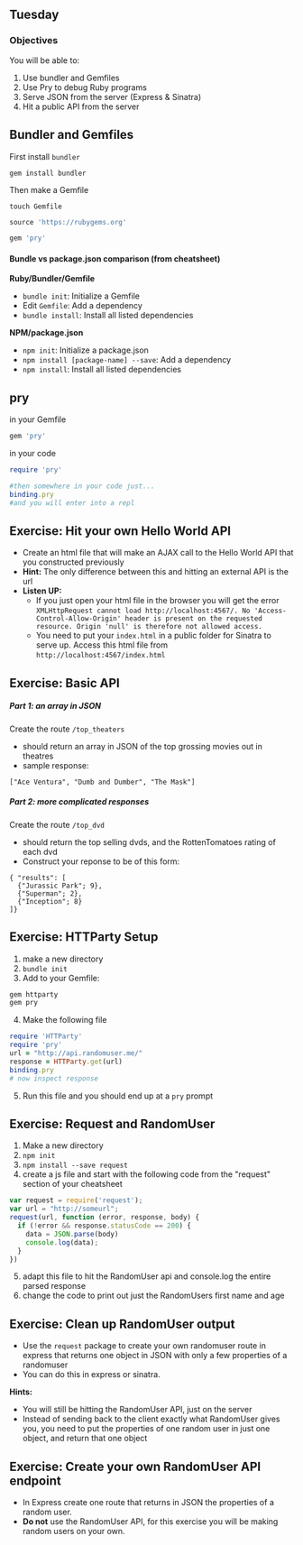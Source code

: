 ## Tuesday
### Objectives
You will be able to:

1. Use bundler and Gemfiles
2. Use Pry to debug Ruby programs
3. Serve JSON from the server (Express & Sinatra)  
4. Hit a public API from the server  

## Bundler and Gemfiles
First install `bundler`
```
gem install bundler
```

Then make a Gemfile
```
touch Gemfile
```

```rb
source 'https://rubygems.org'

gem 'pry'
```

#### Bundle vs package.json comparison (from cheatsheet)

**Ruby/Bundler/Gemfile**
* `bundle init`: Initialize a Gemfile
* Edit `Gemfile`: Add a dependency
* `bundle install`: Install all listed dependencies

**NPM/package.json**
* `npm init`: Initialize a package.json
* `npm install [package-name] --save`: Add a dependency
* `npm install`: Install all listed dependencies

## pry

in your Gemfile
```rb
gem 'pry'
```

in your code
```rb
require 'pry'

#then somewhere in your code just...
binding.pry
#and you will enter into a repl
```

## Exercise: Hit your own Hello World API
* Create an html file that will make an AJAX call to the Hello World API that you constructed previously
* **Hint:** The only difference between this and hitting an external API is the url
* **Listen UP:**
  * If you just open your html file in the browser you will get the error `XMLHttpRequest cannot load http://localhost:4567/. No 'Access-Control-Allow-Origin' header is present on the requested resource. Origin 'null' is therefore not allowed access.`
  * You need to put your `index.html` in a public folder for Sinatra to serve up. Access this html file from `http://localhost:4567/index.html`

## Exercise: Basic API
##### Part 1: an array in JSON
Create the route `/top_theaters`
  * should return an array in JSON of the top grossing movies out in theatres
  * sample response:
  ```
  ["Ace Ventura", "Dumb and Dumber", "The Mask"]
  ```

##### Part 2: more complicated responses
Create the route `/top_dvd`
  * should return the top selling dvds, and the RottenTomatoes rating of each dvd
  * Construct your reponse to be of this form:
  ```
  { "results": [
    {"Jurassic Park"; 9},
    {"Superman"; 2},
    {"Inception"; 8}
  ]}
  ```

## Exercise: HTTParty Setup
1. make a new directory
2. `bundle init`
3. Add to your Gemfile:
  ```rb
  gem httparty
  gem pry
  ```

4. Make the following file
  ```rb
  require 'HTTParty'
  require 'pry'
  url = "http://api.randomuser.me/"
  response = HTTParty.get(url)
  binding.pry
  # now inspect response
  ```

5. Run this file and you should end up at a `pry` prompt

## Exercise: Request and RandomUser
1. Make a new directory
2. `npm init`
3. `npm install --save request`
4. create a js file and start with the following code from the "request" section of your cheatsheet
  ```js
  var request = require('request');
  var url = "http://someurl";
  request(url, function (error, response, body) {
    if (!error && response.statusCode == 200) {
      data = JSON.parse(body)
      console.log(data);
    }
  })
  ```

5. adapt this file to hit the RandomUser api and console.log the entire parsed response
6. change the code to print out just the RandomUsers first name and age


## Exercise: Clean up RandomUser output
* Use the `request` package to create your own randomuser route in express that returns one object in JSON with only a few properties of a randomuser
* You can do this in express or sinatra.

**Hints:**
* You will still be hitting the RandomUser API, just on the server
* Instead of sending back to the client exactly what RandomUser gives you, you need to put the properties of one random user in just one object, and return that one object

## Exercise: Create your own RandomUser API endpoint
* In Express create one route that returns in JSON the properties of a random user.
* **Do not** use the RandomUser API, for this exercise you will be making random users on your own.
